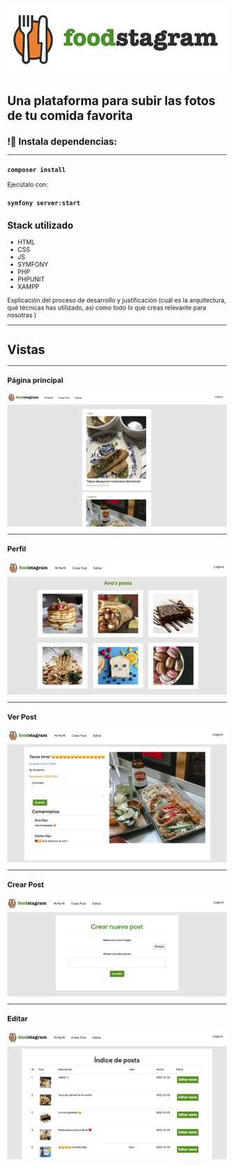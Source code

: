 
![](./public/img/logo.png)

# Una plataforma para subir las fotos de tu comida favorita

## !🔌 Instala dependencias:
______ 
### `composer install`

Ejecútalo con:
### `symfony server:start`

## Stack utilizado

- HTML    
- CSS
- JS
- SYMFONY
- PHP
- PHPUNIT
- XAMPP

Explicación del proceso de desarrollo y justificación (cuál es la
arquitectura, qué técnicas has utilizado, así como todo lo que
creas relevante para nosotras )
______ 
# Vistas 
______ 
### Página principal
![](./public/img/pagina_principal.png)
______ 
### Perfil
![](./public/img/perfil.png)
______ 
### Ver Post
![](./public/img/ver_post.png)
______ 
### Crear Post
![](./public/img/crear_post.png)
______ 
### Editar 
![](./public/img/editar_post.png)
